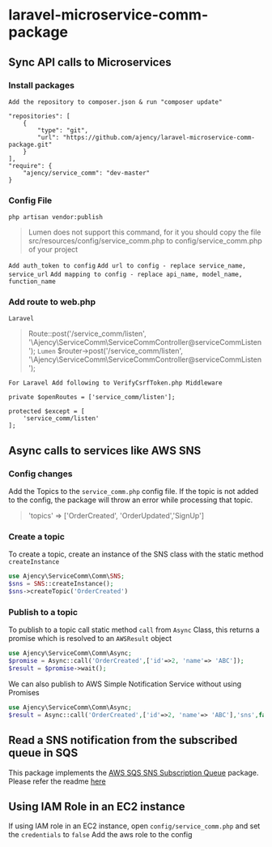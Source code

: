 # laravel-microservice-comm-package
## Sync API calls to Microservices
### Install packages
`Add the repository to composer.json & run "composer update"`
```
"repositories": [
    {
        "type": "git",
        "url": "https://github.com/ajency/laravel-microservice-comm-package.git"
    }
],
"require": {
    "ajency/service_comm": "dev-master"
}
```

### Config File
`php artisan vendor:publish`
> Lumen does not support this command, for it you should copy the file src/resources/config/service_comm.php to config/service_comm.php of your project

`Add auth_token to config`
`Add url to config - replace service_name, service_url`
`Add mapping to config - replace api_name, model_name, function_name`

### Add route to web.php
`Laravel`
> Route::post('/service_comm/listen', '\Ajency\ServiceComm\ServiceCommController@serviceCommListen');
`Lumen`
> $router->post('/service_comm/listen', '\Ajency\ServiceComm\ServiceCommController@serviceCommListen');

`For Laravel Add following to VerifyCsrfToken.php Middleware`
```
private $openRoutes = ['service_comm/listen'];

protected $except = [
    'service_comm/listen'
];
```
## Async calls to services like AWS SNS

### Config changes
Add the Topics to the `service_comm.php` config file. If the topic is not added to the config, the package will throw an error while processing that topic.
> 'topics' => ['OrderCreated', 'OrderUpdated','SignUp']

### Create a topic
To create a topic, create an instance of the SNS class with the static method `createInstance`
```php
use Ajency\ServiceComm\Comm\SNS;
$sns = SNS::createInstance();
$sns->createTopic('OrderCreated')
```

### Publish to a topic
To publish to a topic call static method `call` from `Async` Class, this returns a promise which is resolved to an `AWSResult` object
```php
use Ajency\ServiceComm\Comm\Async;
$promise = Async::call('OrderCreated',['id'=>2, 'name'=> 'ABC']);
$result = $promise->wait();
```
We can also publish to AWS Simple Notification Service without using Promises
```php
use Ajency\ServiceComm\Comm\Async;
$result = Async::call('OrderCreated',['id'=>2, 'name'=> 'ABC'],'sns',false);
```
## Read a SNS notification from the subscribed queue in SQS
This package implements the [AWS SQS SNS Subscription Queue](https://github.com/joblocal/laravel-sqs-sns-subscription-queue) package. Please refer the readme [here](https://github.com/joblocal/laravel-sqs-sns-subscription-queue/blob/master/readme.md)


## Using IAM Role in an EC2 instance
If using IAM role in an EC2 instance, open `config/service_comm.php` and set the `credentials` to `false`
Add the aws role to the config
